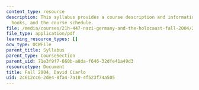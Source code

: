 ```yaml
---
content_type: resource
description: This syllabus provides a course description and information on grading,
  books, and the course schedule.
file: /media/courses/21h-447-nazi-germany-and-the-holocaust-fall-2004/2c612cc62de48fa47a104f523f74a505_MIT21H_447f04_syllf04.pdf
file_type: application/pdf
learning_resource_types: []
ocw_type: OCWFile
parent_title: Syllabus
parent_type: CourseSection
parent_uid: 71e3f9f7-660b-a8da-f646-32dfe41a49d3
resourcetype: Document
title: Fall 2004, David Ciarlo
uid: 2c612cc6-2de4-8fa4-7a10-4f523f74a505
---
```

